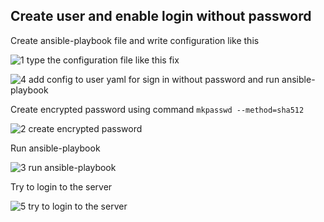 ## Create user and enable login without password

Create ansible-playbook file and write configuration like this

![1  type the configuration file like this fix](https://user-images.githubusercontent.com/56712612/192981244-a189e4ed-6a12-4c27-b08a-d55447506e2c.png)

![4  add config to user yaml for sign in without password and run ansible-playbook](https://user-images.githubusercontent.com/56712612/192981533-b619354d-2467-4bf4-9c48-a288e8d6c626.png)

Create encrypted password using command `mkpasswd --method=sha512`

![2  create encrypted password](https://user-images.githubusercontent.com/56712612/192981590-d42c8da0-af34-4ff5-9d80-bc67420e4fed.png)

Run ansible-playbook

![3  run ansible-playbook](https://user-images.githubusercontent.com/56712612/192981939-02fc093d-38bf-4c73-ae55-1db89ffbfb95.png)

Try to login to the server

![5  try to login to the server](https://user-images.githubusercontent.com/56712612/192981984-9cae2ead-dab0-44dc-80f5-b8fef2e899ff.png)

